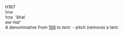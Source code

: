 <body>
  <p>H167<br>  אהל  <br> אָהַל  ‎  ‘âhal  <br><i>aw-hal‘ </i><br>A denominative from <a href="h0168.htm">168</a>  to <i>tent: - </i>pitch (remove) a tent.<br></p>
 </body>